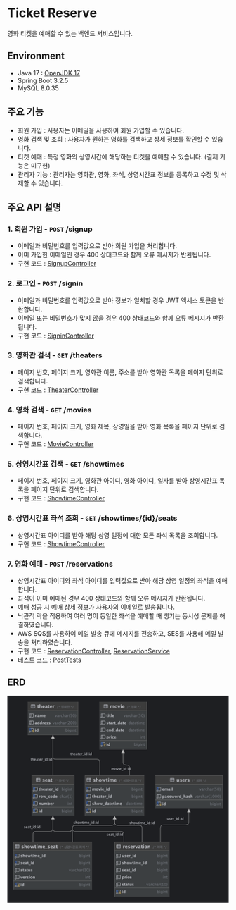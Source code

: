 # Ticket Reserve
영화 티켓을 예매할 수 있는 백엔드 서비스입니다.

## Environment
* Java 17 : [OpenJDK 17](https://adoptium.net/temurin/releases/?version=17)
* Spring Boot 3.2.5
* MySQL 8.0.35

## 주요 기능
* 회원 가입 : 사용자는 이메일을 사용하여 회원 가입할 수 있습니다.
* 영화 검색 및 조회 : 사용자가 원하는 영화를 검색하고 상세 정보를 확인할 수 있습니다.
* 티켓 예매 : 특정 영화의 상영시간에 해당하는 티켓을 예매할 수 있습니다. (결제 기능은 미구현)
* 관리자 기능 : 관리자는 영화관, 영화, 좌석, 상영시간표 정보를 등록하고 수정 및 삭제할 수 있습니다.

## 주요 API 설명
### 1. 회원 가입 - `POST` /signup
* 이메일과 비밀번호를 입력값으로 받아 회원 가입을 처리합니다.
* 이미 가입한 이메일인 경우 400 상태코드와 함께 오류 메시지가 반환됩니다.
* 구현 코드 : [SignupController](https://github.com/f-lab-edu/ticket-reserve/blob/main/web/src/main/java/com/kjh/web/controller/SignupController.java)

### 2. 로그인 - `POST` /signin
* 이메일과 비밀번호를 입력값으로 받아 정보가 일치할 경우 JWT 액세스 토큰을 반환합니다.
* 이메일 또는 비밀번호가 맞지 않을 경우 400 상태코드와 함께 오류 메시지가 반환됩니다.
* 구현 코드 : [SigninController](https://github.com/f-lab-edu/ticket-reserve/blob/main/web/src/main/java/com/kjh/web/controller/SigninController.java)

### 3. 영화관 검색 - `GET` /theaters
* 페이지 번호, 페이지 크기, 영화관 이름, 주소를 받아 영화관 목록을 페이지 단위로 검색합니다.
* 구현 코드 : [TheaterController](https://github.com/f-lab-edu/ticket-reserve/blob/main/web/src/main/java/com/kjh/web/controller/TheaterController.java#L31)

### 4. 영화 검색 - `GET` /movies
* 페이지 번호, 페이지 크기, 영화 제목, 상영일을 받아 영화 목록을 페이지 단위로 검색합니다.
* 구현 코드 : [MovieController](https://github.com/f-lab-edu/ticket-reserve/blob/main/web/src/main/java/com/kjh/web/controller/MovieController.java#L28)

### 5. 상영시간표 검색 - `GET` /showtimes
* 페이지 번호, 페이지 크기, 영화관 아이디, 영화 아이디, 일자를 받아 상영시간표 목록을 페이지 단위로 검색합니다.
* 구현 코드 : [ShowtimeController](https://github.com/f-lab-edu/ticket-reserve/blob/main/web/src/main/java/com/kjh/web/controller/ShowtimeController.java#L37)

### 6. 상영시간표 좌석 조회 - `GET` /showtimes/{id}/seats
* 상영시간표 아이디를 받아 해당 상영 일정에 대한 모든 좌석 목록을 조회합니다.
* 구현 코드 : [ShowtimeController](https://github.com/f-lab-edu/ticket-reserve/blob/main/web/src/main/java/com/kjh/web/controller/ShowtimeController.java#L50)

### 7. 영화 예매 - `POST` /reservations
* 상영시간표 아이디와 좌석 아이디를 입력값으로 받아 해당 상영 일정의 좌석을 예매합니다.
* 좌석이 이미 예매된 경우 400 상태코드와 함께 오류 메시지가 반환됩니다.
* 예매 성공 시 예매 상세 정보가 사용자의 이메일로 발송됩니다.
* 낙관적 락을 적용하여 여러 명이 동일한 좌석을 예매할 때 생기는 동시성 문제를 해결하였습니다.
* AWS SQS를 사용하여 메일 발송 큐에 메시지를 전송하고, SES를 사용해 메일 발송을 처리하였습니다.
* 구현 코드 : [ReservationController](https://github.com/f-lab-edu/ticket-reserve/blob/main/web/src/main/java/com/kjh/web/controller/ReservationController.java#L26), [ReservationService](https://github.com/f-lab-edu/ticket-reserve/blob/main/core/src/main/java/com/kjh/core/service/ReservationService.java#L40)
* 테스트 코드 : [PostTests](https://github.com/f-lab-edu/ticket-reserve/blob/main/web/src/test/java/com/kjh/web/reservation/PostTests.java#L109)


## ERD
![erd](./erd.png)
